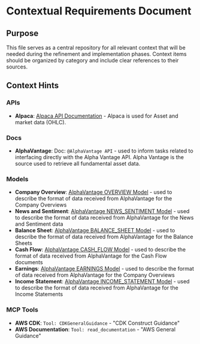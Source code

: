 # Contextual Requirements Document

## Purpose

This file serves as a central repository for all relevant context that will be needed during the refinement and implementation phases. Context items should be organized by category and include clear references to their sources.

## Context Hints

### APIs
- **Alpaca**: [Alpaca API Documentation](https://docs.aws.amazon.com/lambda/latest/dg/best-practices.html) - Alpaca is used for Asset and market data (OHLC).

### Docs
- **AlphaVantage**: Doc: `@AlphaVantage API` - used to inform tasks related to interfacing directly with the Alpha Vantage API. Alpha Vantage is the source used to retrieve all fundamental asset data.

### Models
- **Company Overview**: [AlphaVantage OVERVIEW Model](./models/alphavantage/OVERVIEW.json) - used to describe the format of data received from AlphaVantage for the Company Overviews
- **News and Sentiment**: [AlphaVantage NEWS_SENTIMENT Model](./models/alphavantage/NEWS_SENTIMENT.json) - used to describe the format of data received from AlphaVantage for the News and Sentiment data
- **Balance Sheet**: [AlphaVantage BALANCE_SHEET Model](./models/alphavantage/BALANCE_SHEET.json) - used to describe the format of data received from AlphaVantage for the Balance Sheets
- **Cash Flow**: [AlphaVantage CASH_FLOW Model](./models/alphavantage/CASH_FLOW.json) - used to describe the format of data received from AlphaVantage for the Cash Flow documents
- **Earnings**: [AlphaVantage EARNINGS Model](./models/alphavantage/EARNINGS.json) - used to describe the format of data received from AlphaVantage for the Company Overviews
- **Income Statement**: [AlphaVantage INCOME_STATEMENT Model](./models/alphavantage/INCOME_STATEMENT.json) - used to describe the format of data received from AlphaVantage for the Income Statements

### MCP Tools
- **AWS CDK**: `Tool: CDKGeneralGuidance` - "CDK Construct Guidance"
- **AWS Documentation**: `Tool: read_documentation` - "AWS General Guidance"
